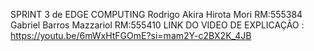 SPRINT 3 de EDGE COMPUTING
Rodrigo Akira Hirota Mori RM:555384
Gabriel Barros Mazzariol RM:555410 
LINK DO VIDEO DE EXPLICAÇÃO :
https://youtu.be/6mWxHtFGOmE?si=mam2Y-c2BX2K_4JB
